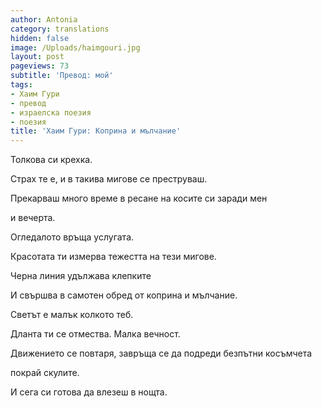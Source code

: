 ```yaml
---
author: Antonia
category: translations
hidden: false
image: /Uploads/haimgouri.jpg
layout: post
pageviews: 73
subtitle: 'Превод: мой'
tags:
- Хаим Гури
- превод
- израелска поезия
- поезия
title: 'Хаим Гури: Коприна и мълчание'
---
```


Толкова си крехка.

Страх те е, и в такива мигове се преструваш.

Прекарваш много време в ресане на косите си заради мен

и вечерта.

Огледалото връща услугата.

Красотата ти измерва тежестта на тези мигове.

Черна линия удължава клепките

И свършва в самотен обред от коприна и мълчание.

Светът е малък колкото теб.

Дланта ти се отмества. Малка вечност.

Движението се повтаря, завръща се да подреди безпътни косъмчета

покрай скулите.

И сега си готова да влезеш в нощта.